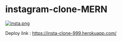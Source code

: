 # instagram-clone-MERN

[![insta.png](https://i.postimg.cc/sgzWvWPs/insta.png)](https://postimg.cc/GHMtfHS5)

Deploy link :
https://insta-clone-999.herokuapp.com/

